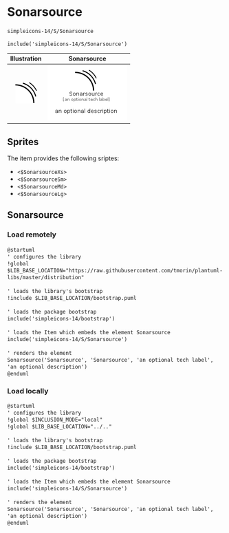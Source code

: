 # Sonarsource


```text
simpleicons-14/S/Sonarsource
```

```text
include('simpleicons-14/S/Sonarsource')
```



| Illustration | Sonarsource |
| :---: | :---: |
| ![illustration for Illustration](../../simpleicons-14/S/Sonarsource.png) | ![illustration for Sonarsource](../../simpleicons-14/S/Sonarsource.Local.png) |



## Sprites
The item provides the following sriptes:

- `<$SonarsourceXs>`
- `<$SonarsourceSm>`
- `<$SonarsourceMd>`
- `<$SonarsourceLg>`





## Sonarsource

### Load remotely
```plantuml
@startuml
' configures the library
!global $LIB_BASE_LOCATION="https://raw.githubusercontent.com/tmorin/plantuml-libs/master/distribution"

' loads the library's bootstrap
!include $LIB_BASE_LOCATION/bootstrap.puml

' loads the package bootstrap
include('simpleicons-14/bootstrap')

' loads the Item which embeds the element Sonarsource
include('simpleicons-14/S/Sonarsource')

' renders the element
Sonarsource('Sonarsource', 'Sonarsource', 'an optional tech label', 'an optional description')
@enduml
```

### Load locally
```plantuml
@startuml
' configures the library
!global $INCLUSION_MODE="local"
!global $LIB_BASE_LOCATION="../.."

' loads the library's bootstrap
!include $LIB_BASE_LOCATION/bootstrap.puml

' loads the package bootstrap
include('simpleicons-14/bootstrap')

' loads the Item which embeds the element Sonarsource
include('simpleicons-14/S/Sonarsource')

' renders the element
Sonarsource('Sonarsource', 'Sonarsource', 'an optional tech label', 'an optional description')
@enduml
```


